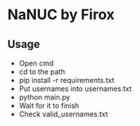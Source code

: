 # NaNUC by Firox

## Usage
- Open cmd
- cd to the path
- pip install -r requirements.txt
- Put usernames into usernames.txt
- python main.py
- Wait for it to finish
- Check valid_usernames.txt
